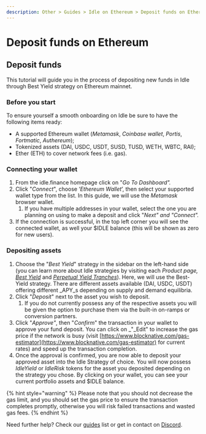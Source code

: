 ```yaml
---
description: Other > Guides > Idle on Ethereum > Deposit funds on Ethereum
---
```


# Deposit funds on Ethereum

## **Deposit funds**

This tutorial will guide you in the process of depositing new funds in Idle through Best Yield strategy on Ethereum mainnet.

### **Before you start**

To ensure yourself a smooth onboarding on Idle be sure to have the following items ready:

* A supported Ethereum wallet (_Metamask_, _Coinbase wallet_, _Portis_, _Fortmatic_, _Authereum_);
* Tokenized assets (DAI, USDC, USDT, SUSD, TUSD, WETH, WBTC, RAI);
* Ether (ETH) to cover network fees (i.e. gas).

### Connecting your wallet

1. From the idle.finance homepage click on "_Go To Dashboard"._
2. Click "_Connect_", choose ‘_Ethereum Wallet_’, then select your supported wallet type from the list. In this guide, we will use the _Metamask_ browser wallet.
   1. If you have multiple addresses in your wallet, select the one you are planning on using to make a deposit and click "_Next" and "Connect"._
3. If the connection is successful, in the top left corner you will see the connected wallet, as well your $IDLE balance (this will be shown as zero for new users).

### Depositing assets

1. Choose the "_Best Yield_" strategy in the sidebar on the left-hand side (you can learn more about Idle strategies by visiting each _Product page,_ [_Best Yield_](../../../products/best-yield/) and [_Perpetual Yield Tranches_](../../../products/perpetual-yield-tranches/)). Here, we will use the Best-Yield strategy. There are different assets available (DAI, USDC, USDT) offering different _APY_s depending on supply and demand equilibria.
2. Click "_Deposit_" next to the asset you wish to deposit.
   1. If you do not currently possess any of the respective assets you will be given the option to purchase them via the built-in on-ramps or conversion partners.
3. Click "_Approve"_, then "_Confirm_" the transaction in your wallet to approve your fund deposit. You can click on _"_Edit" to increase the gas price if the network is busy (visit [https://www.blocknative.com/gas-estimator](https://www.blocknative.com/gas-estimator) for current rates) and speed up the transaction completion.
4. Once the approval is confirmed, you are now able to deposit your approved asset into the Idle Strategy of choice. You will now possess _IdleYield_ or _IdleRisk_ tokens for the asset you deposited depending on the strategy you chose. By clicking on your wallet, you can see your current portfolio assets and $IDLE balance.

{% hint style="warning" %}
Please note that you should not decrease the gas limit, and you should set the gas price to ensure the transaction completes promptly, otherwise you will risk failed transactions and wasted gas fees.
{% endhint %}



Need further help? Check our [guides](../) list or get in contact on [Discord](https://discord.com/invite/mpySAJp).
